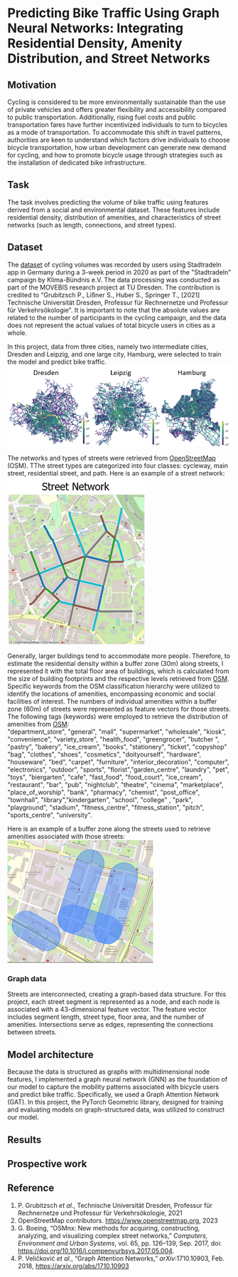 # Predicting Bike Traffic Using Graph Neural Networks: Integrating Residential Density, Amenity Distribution, and Street Networks 

## Motivation
Cycling is considered to be more environmentally sustainable than the use of private vehicles and offers greater flexibility and accessibility compared to public transportation. Additionally, rising fuel costs and public transportation fares have further incentivized individuals to turn to bicycles as a mode of transportation. To accommodate this shift in travel patterns, authorities are keen to understand which factors drive individuals to choose bicycle transportation, how urban development can generate new demand for cycling, and how to promote bicycle usage through strategies such as the installation of dedicated bike infrastructure.

## Task
The task involves predicting the volume of bike traffic using features derived from a social and environmental dataset. These features include residential density, distribution of amenities, and characteristics of street networks (such as length, connections, and street types). 

## Dataset
The [dataset](https://www.mcloud.de/web/guest/suche/-/results/suche/relevance/stadtradeln/0/detail/ECF9DF02-37DC-4268-B017-A7C2CF302006) of cycling volumes was recorded by users using Stadtradeln app in Germany during a 3-week period in 2020 as part of the "Stadtradeln" campaign by Klima-Bündnis e.V. The data processing was conducted as part of the MOVEBIS research project at TU Dresden. The contribution is credited to "Grubitzsch P., Lißner S., Huber S., Springer T., [2021] Technische Universität Dresden, Professur für Rechnernetze und Professur für Verkehrsökologie". It is important to note that the absolute values are related to the number of participants in the cycling campaign, and the data does not represent the actual values of total bicycle users in cities as a whole.  
  
In this project, data from three cities, namely two intermediate cities, Dresden and Leipzig, and one large city, Hamburg, were selected to train the model and predict bike traffic.  
![image](https://github.com/Wen-ChuangChou/Predict-Bike-Traffic/blob/main/doc/fig/bike_traffic_in_cities.png?raw=true)  

The networks and types of streets were retrieved from [OpenStreetMap](https://www.openstreetmap.org) (OSM). TThe street types are categorized into four classes: cycleway, main street, residential street, and path. Here is an example of a street network:  
![street network](https://github.com/Wen-ChuangChou/Predict-Bike-Traffic/blob/main/doc/fig/road_network.png?raw=true)  

Generally, larger buildings tend to accommodate more people. Therefore, to estimate the residential density within a buffer zone (30m) along streets, I represented it with the total floor area of buildings, which is calculated from the size of building footprints and the respective levels retrieved from [OSM](https://www.openstreetmap.org). Specific keywords from the OSM classification hierarchy were utilized to identify the locations of amenities, encompassing economic and social facilities of interest. The numbers of individual amenities within a buffer zone (60m) of streets were represented as feature vectors for those streets. The following tags (keywords) were employed to retrieve the distribution of amenities from [OSM](https://www.openstreetmap.org):  
"department_store", "general", "mall", "supermarket", "wholesale", "kiosk", "convenience", "variety_store", "health_food", "greengrocer", "butcher ", "pastry", "bakery", "ice_cream", "books", "stationery", "ticket", "copyshop"  "bag", "clothes", "shoes", "cosmetics", "doityourself", "hardware", "houseware", "bed", "carpet", "furniture", "interior_decoration", "computer", "electronics", "outdoor", "sports", "florist","garden_centre", "laundry", "pet", "toys", "biergarten", "cafe", "fast_food", "food_court", "ice_cream", "restaurant", "bar", "pub", "nightclub", "theatre", "cinema", "marketplace", "place_of_worship", "bank", "pharmacy", "chemist", "post_office", "townhall", "library","kindergarten", "school", "college" , "park", "playground", "stadium", "fitness_centre", "fitness_station", "pitch", "sports_centre", "university".

Here is an example of a buffer zone along the streets used to retrieve amenities associated with those streets:  
![street network](https://github.com/Wen-ChuangChou/Predict-Bike-Traffic/blob/main/doc/fig/amenities_buffer_zone.png?raw=true)  

### Graph data
Streets are interconnected, creating a graph-based data structure. For this project, each street segment is represented as a node, and each node is associated with a 43-dimensional feature vector. The feature vector includes segment length, street type, floor area, and the number of amenities. Intersections serve as edges, representing the connections between streets.

## Model architecture
Because the data is structured as graphs with multidimensional node features, I implemented a graph neural network (GNN) as the foundation of our model to capture the mobility patterns associated with bicycle users and predict bike traffic. Specifically, we used a Graph Attention Network (GAT). In this project, the PyTorch Geometric library, designed for training and evaluating models on graph-structured data, was utilized to construct our model.  

## Results


## Prospective work

## Reference
1. P. Grubitzsch *et al.*, Technische Universität Dresden, Professur für Rechnernetze und Professur für Verkehrsökologie, 2021
2. OpenStreetMap contributors. https://www.openstreetmap.org, 2023
3. G. Boeing, “OSMnx: New methods for acquiring, constructing, analyzing, and visualizing complex street networks,” *Computers, Environment and Urban Systems*, vol. 65, pp. 126–139, Sep. 2017, doi: https://doi.org/10.1016/j.compenvurbsys.2017.05.004.
4. P. Veličković *et al.*, “Graph Attention Networks,” *arXiv*:1710.10903, Feb. 2018, https://arxiv.org/abs/1710.10903

‌

‌

‌
